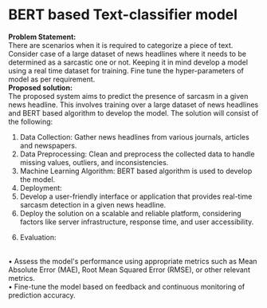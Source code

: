 # BERT based Text-classifier model 
<b>Problem Statement:</b>
<br>
There are scenarios when it is required to categorize a piece of text. Consider case 
of a large dataset of news headlines where it needs to be determined as a 
sarcastic one or not. Keeping it in mind develop a model using a real time dataset 
for training. Fine tune the hyper-parameters of model as per requirement.
<br>
<b>Proposed solution:</b>
<br>
The proposed system aims to predict the presence of sarcasm in a given news headline. This involves training over a large dataset of news headlines and BERT based algorithm to develop the model. The solution will consist of the following:
<br>
1. Data Collection: Gather news headlines from various journals, articles and newspapers.<br>
2. Data Preprocessing: Clean and preprocess the collected data to handle missing values, outliers, and inconsistencies.<br>
3. Machine Learning Algorithm: BERT based algorithm is used to develop the model.<br>
4. Deployment:<br>
1. Develop a user-friendly interface or application that provides real-time sarcasm detection in a given news headline.<br>
2. Deploy the solution on a scalable and reliable platform, considering factors like server infrastructure, response time, and user accessibility.<br>
    

6) Evaluation:
<br>
• Assess the model's performance using appropriate metrics such as Mean Absolute Error (MAE), Root Mean Squared Error (RMSE), or other relevant metrics.
<br> 
• Fine-tune the model based on feedback and continuous monitoring of prediction accuracy.
<br>
<br>
